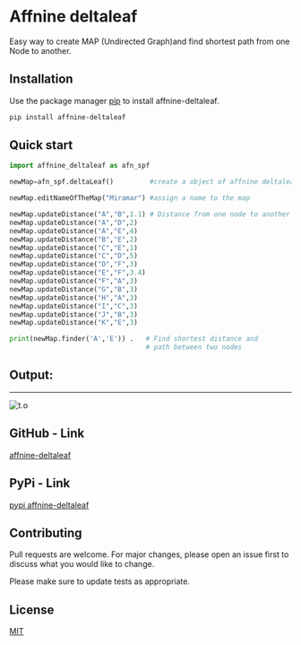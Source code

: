 # Affnine deltaleaf
Easy way to create MAP (Undirected Graph)and find shortest path from one Node to another.

## Installation

Use the package manager [pip](https://pip.pypa.io/en/stable/) to install affnine-deltaleaf.

```bash
pip install affnine-deltaleaf
```

## Quick start

```python
import affnine_deltaleaf as afn_spf 

newMap=afn_spf.deltaLeaf()         #create a object of affnine deltaleaf

newMap.editNameOfTheMap("Miramar") #assign a name to the map

newMap.updateDistance("A","B",1.1) # Distance from one node to another
newMap.updateDistance("A","D",2)
newMap.updateDistance("A","E",4)
newMap.updateDistance("B","E",2)
newMap.updateDistance("C","E",1)
newMap.updateDistance("C","D",5)
newMap.updateDistance("D","F",3)
newMap.updateDistance("E","F",3.4)
newMap.updateDistance("F","A",3)
newMap.updateDistance("G","B",3)
newMap.updateDistance("H","A",3)
newMap.updateDistance("I","C",3)
newMap.updateDistance("J","B",3)
newMap.updateDistance("K","E",3)

print(newMap.finder('A','E')) .   # Find shortest distance and 
                                  # path between two nodes

```
## Output:
----------------
![t.o](https://raw.githubusercontent.com/biswanathamz/affnine_deltaleaf/master/src/image/Screenshot%202019-08-18%20at%209.05.56%20PM.png)

## GitHub - Link
[affnine-deltaleaf](https://github.com/biswanathamz/affnine_deltaleaf)

## PyPi - Link
[pypi affnine-deltaleaf](https://pypi.org/project/affnine-deltaleaf/)

## Contributing
Pull requests are welcome. For major changes, please open an issue first to discuss what you would like to change.

Please make sure to update tests as appropriate.

## License
[MIT](https://choosealicense.com/licenses/mit/)
